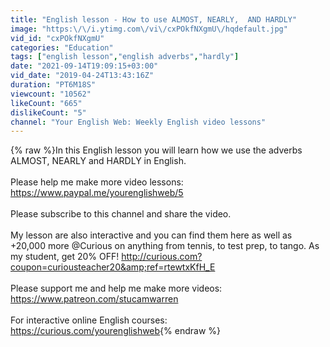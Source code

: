 ```yaml
---
title: "English lesson - How to use ALMOST, NEARLY,  AND HARDLY"
image: "https:\/\/i.ytimg.com\/vi\/cxPOkfNXgmU\/hqdefault.jpg"
vid_id: "cxPOkfNXgmU"
categories: "Education"
tags: ["english lesson","english adverbs","hardly"]
date: "2021-09-14T19:09:15+03:00"
vid_date: "2019-04-24T13:43:16Z"
duration: "PT6M18S"
viewcount: "10562"
likeCount: "665"
dislikeCount: "5"
channel: "Your English Web: Weekly English video lessons"
---
```

{% raw %}In this English lesson you will learn how we use the adverbs ALMOST, NEARLY and HARDLY in English. <br /><br />Please help me make more video lessons:<br /><a rel="nofollow" target="blank" href="https://www.paypal.me/yourenglishweb/5">https://www.paypal.me/yourenglishweb/5</a><br /><br />Please subscribe to this channel and share the video.<br /><br />My lesson are also interactive and  you can find them here as well as <br />+20,000 more @Curious on anything from tennis, to test prep, to tango. As my student, get 20% OFF! <a rel="nofollow" target="blank" href="http://curious.com?coupon=curiousteacher20&amp;ref=rtewtxKfH_E">http://curious.com?coupon=curiousteacher20&amp;ref=rtewtxKfH_E</a><br /><br />Please support me and help me make more videos: <a rel="nofollow" target="blank" href="https://www.patreon.com/stucamwarren">https://www.patreon.com/stucamwarren</a><br /><br />For interactive online English courses: <br /><a rel="nofollow" target="blank" href="https://curious.com/yourenglishweb">https://curious.com/yourenglishweb</a>{% endraw %}
